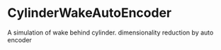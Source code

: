 # CylinderWakeAutoEncoder
A simulation of wake behind cylinder. dimensionality reduction by auto encoder
